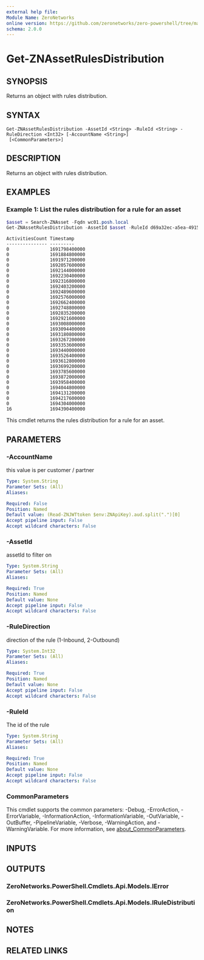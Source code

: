 ```yaml
---
external help file:
Module Name: ZeroNetworks
online version: https://github.com/zeronetworks/zero-powershell/tree/master/src/help/zeronetworks/get-znassetrulesdistribution
schema: 2.0.0
---
```


# Get-ZNAssetRulesDistribution

## SYNOPSIS
Returns an object with rules distribution.

## SYNTAX

```
Get-ZNAssetRulesDistribution -AssetId <String> -RuleId <String> -RuleDirection <Int32> [-AccountName <String>]
 [<CommonParameters>]
```

## DESCRIPTION
Returns an object with rules distribution.

## EXAMPLES

### Example 1: List the rules distribution for a rule for an asset
```powershell
$asset = Search-ZNAsset -Fqdn wc01.posh.local
Get-ZNAssetRulesDistribution -AssetId $asset -RuleId d69a32ec-a5ea-4915-a33f-297c6ec2ceec -RuleDirection 2
```

```output
ActivitiesCount Timestamp
--------------- ---------
0               1691798400000
0               1691884800000
0               1691971200000
0               1692057600000
0               1692144000000
0               1692230400000
0               1692316800000
0               1692403200000
0               1692489600000
0               1692576000000
0               1692662400000
0               1692748800000
0               1692835200000
0               1692921600000
0               1693008000000
0               1693094400000
0               1693180800000
0               1693267200000
0               1693353600000
0               1693440000000
0               1693526400000
0               1693612800000
0               1693699200000
0               1693785600000
0               1693872000000
0               1693958400000
0               1694044800000
0               1694131200000
0               1694217600000
0               1694304000000
16              1694390400000
```

This cmdlet returns the rules distribution for a rule for an asset.

## PARAMETERS

### -AccountName
this value is per customer / partner

```yaml
Type: System.String
Parameter Sets: (All)
Aliases:

Required: False
Position: Named
Default value: (Read-ZNJWTtoken $env:ZNApiKey).aud.split(".")[0]
Accept pipeline input: False
Accept wildcard characters: False
```

### -AssetId
assetId to filter on

```yaml
Type: System.String
Parameter Sets: (All)
Aliases:

Required: True
Position: Named
Default value: None
Accept pipeline input: False
Accept wildcard characters: False
```

### -RuleDirection
direction of the rule (1-Inbound, 2-Outbound)

```yaml
Type: System.Int32
Parameter Sets: (All)
Aliases:

Required: True
Position: Named
Default value: None
Accept pipeline input: False
Accept wildcard characters: False
```

### -RuleId
The id of the rule

```yaml
Type: System.String
Parameter Sets: (All)
Aliases:

Required: True
Position: Named
Default value: None
Accept pipeline input: False
Accept wildcard characters: False
```

### CommonParameters
This cmdlet supports the common parameters: -Debug, -ErrorAction, -ErrorVariable, -InformationAction, -InformationVariable, -OutVariable, -OutBuffer, -PipelineVariable, -Verbose, -WarningAction, and -WarningVariable. For more information, see [about_CommonParameters](http://go.microsoft.com/fwlink/?LinkID=113216).

## INPUTS

## OUTPUTS

### ZeroNetworks.PowerShell.Cmdlets.Api.Models.IError

### ZeroNetworks.PowerShell.Cmdlets.Api.Models.IRuleDistribution

## NOTES

## RELATED LINKS

